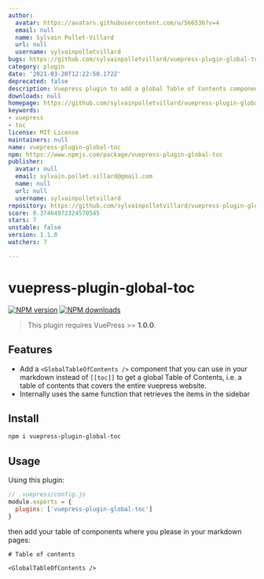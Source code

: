 ```yaml
---
author:
  avatar: https://avatars.githubusercontent.com/u/566536?v=4
  email: null
  name: Sylvain Pollet-Villard
  url: null
  username: sylvainpolletvillard
bugs: https://github.com/sylvainpolletvillard/vuepress-plugin-global-toc/issues
category: plugin
date: '2021-03-20T12:22:50.172Z'
deprecated: false
description: Vuepress plugin to add a global Table of Contents component
downloads: null
homepage: https://github.com/sylvainpolletvillard/vuepress-plugin-global-toc#readme
keywords:
- vuepress
- toc
license: MIT License
maintainers: null
name: vuepress-plugin-global-toc
npm: https://www.npmjs.com/package/vuepress-plugin-global-toc
publisher:
  avatar: null
  email: sylvain.pollet.villard@gmail.com
  name: null
  url: null
  username: sylvainpolletvillard
repository: https://github.com/sylvainpolletvillard/vuepress-plugin-global-toc
score: 0.37464972324570545
stars: 7
unstable: false
version: 1.1.0
watchers: 7

---
```


# vuepress-plugin-global-toc

[![NPM version](https://badgen.net/npm/v/vuepress-plugin-global-toc)](https://npmjs.com/package/vuepress-plugin-global-toc) [![NPM downloads](https://badgen.net/npm/dm/vuepress-plugin-global-toc)](https://npmjs.com/package/vuepress-plugin-global-toc)

> This plugin requires VuePress >= **1.0.0**.

## Features

- Add a `<GlobalTableOfContents />` component that you can use in your markdown instead of `[[toc]]` to get a global Table of Contents, i.e. a table of contents that covers the entire vuepress website.
- Internally uses the same function that retrieves the items in the sidebar

## Install

```bash
npm i vuepress-plugin-global-toc
```

## Usage

Using this plugin:

```javascript
// .vuepress/config.js
module.exports = {
  plugins: ['vuepress-plugin-global-toc']
}
```

then add your table of components where you please in your markdown pages:

```mdx
# Table of contents

<GlobalTableOfContents />
```